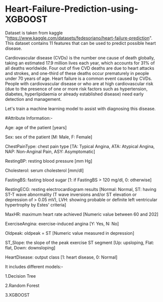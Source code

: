 # Heart-Failure-Prediction-using-XGBOOST
Dataset is taken from kaggle "https://www.kaggle.com/datasets/fedesoriano/heart-failure-prediction".
This dataset contains 11 features that can be used to predict possible heart disease.

Cardiovascular disease (CVDs) is the number one cause of death globally, taking an estimated 17.9 million lives each year, which accounts for 31% of all deaths worldwide. Four out of five CVD deaths are due to heart attacks and strokes, and one-third of these deaths occur prematurely in people under 70 years of age. Heart failure is a common event caused by CVDs.
People with cardiovascular disease or who are at high cardiovascular risk (due to the presence of one or more risk factors such as hypertension, diabetes, hyperlipidaemia or already established disease) need early detection and management.

Let's train a machine learning model to assist with diagnosing this disease.

#Attribute Information:-

Age: age of the patient [years]

Sex: sex of the patient [M: Male, F: Female]

ChestPainType: chest pain type [TA: Typical Angina, ATA: Atypical Angina, NAP: Non-Anginal Pain, ASY: Asymptomatic]

RestingBP: resting blood pressure [mm Hg]

Cholesterol: serum cholesterol [mm/dl]

FastingBS: fasting blood sugar [1: if FastingBS > 120 mg/dl, 0: otherwise]

RestingECG: resting electrocardiogram results [Normal: Normal, ST: having ST-T wave abnormality (T wave inversions and/or ST elevation or depression of > 0.05 mV), LVH: showing probable or definite left ventricular hypertrophy by Estes' criteria]

MaxHR: maximum heart rate achieved [Numeric value between 60 and 202]

ExerciseAngina: exercise-induced angina [Y: Yes, N: No]

Oldpeak: oldpeak = ST [Numeric value measured in depression]

ST_Slope: the slope of the peak exercise ST segment [Up: upsloping, Flat: flat, Down: downsloping]

HeartDisease: output class [1: heart disease, 0: Normal]

It includes different models:-

1.Decision Tree

2.Random Forest

3.XGBOOST

